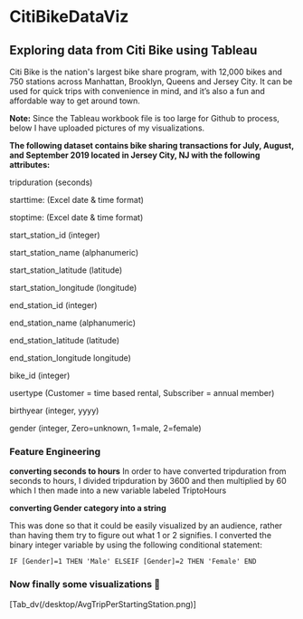 # CitiBikeDataViz
<h2> Exploring data from Citi Bike using Tableau </h2>

Citi Bike is the nation's largest bike share program, with 12,000 bikes and 750 stations across Manhattan, Brooklyn, Queens and Jersey City.  It can be used for quick trips with convenience in mind, and it’s also a fun and affordable way to get around town.

**Note:** Since the Tableau workbook file is too large for Github to process, below I have uploaded pictures of my visualizations.

**The following dataset contains bike sharing transactions for July, August, and September 2019 located in Jersey City, NJ with the following attributes:**

tripduration  (seconds)

starttime:  (Excel date & time format)

stoptime:  (Excel date & time format)

start_station_id  (integer)

start_station_name  (alphanumeric)

start_station_latitude  (latitude)

start_station_longitude  (longitude)

end_station_id  (integer)

end_station_name  (alphanumeric)

end_station_latitude  (latitude)

end_station_longitude  longitude)

bike_id  (integer)

usertype  (Customer = time based rental, Subscriber = annual member)

birthyear (integer, yyyy)

gender (integer, Zero=unknown, 1=male, 2=female)

### Feature Engineering

**converting seconds to hours**
In order to have converted tripduration from seconds to hours, I divided tripduration by 3600 and then multiplied by 60 which I then made into a new variable labeled TriptoHours

**converting Gender category into a string**

This was done so that it could be easily visualized by an audience, rather than having them try to figure out what 1 or 2 signifies. I converted the binary integer variable by using the following conditional statement:

`IF [Gender]=1
THEN 'Male'
ELSEIF [Gender]=2
THEN 'Female'
END`

### Now finally some visualizations :rocket:

[Tab_dv(/desktop/AvgTripPerStartingStation.png)]
